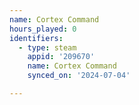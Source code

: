 ```yaml
---
name: Cortex Command
hours_played: 0
identifiers:
  - type: steam
    appid: '209670'
    name: Cortex Command
    synced_on: '2024-07-04'

---
```

